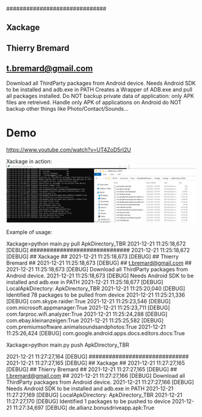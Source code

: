 ##############################
##  Xackage                 ##
##  Thierry Bremard         ##
##  t.bremard@gmail.com     ##
Download all ThirdParty packages from Android device.
Needs Android SDK to be installed and adb.exe in PATH
Creates a Wrapper of ADB.exe and pull all packages installed.
Do NOT backup private data of application: only APK files are retreived.
Handle only APK of applications on Android
do NOT backup other things like Photo/Contact/Sounds...


# Demo
https://www.youtube.com/watch?v=UT4ZoD5rI2U

Xackage in action:
![Pulling](Screenshots/xackage_1.jpg "pulling packages")

Example of usage:


Xackage>python main.py pull ApkDirectory_TBR
2021-12-21 11:25:18,672 [DEBUG] ##############################
2021-12-21 11:25:18,672 [DEBUG] ##  Xackage                 ##
2021-12-21 11:25:18,673 [DEBUG] ##  Thierry Bremard         ##
2021-12-21 11:25:18,673 [DEBUG] ##  t.bremard@gmail.com     ##
2021-12-21 11:25:18,673 [DEBUG] Download all ThirdParty packages from Android device.
2021-12-21 11:25:18,673 [DEBUG] Needs Android SDK to be installed and adb.exe in PATH
2021-12-21 11:25:18,677 [DEBUG] LocalApkDirectory: ApkDirectory_TBR
2021-12-21 11:25:20,040 [DEBUG] Identified 78 packages to be pulled from device
2021-12-21 11:25:21,336 [DEBUG] com.skype.raider:True
2021-12-21 11:25:23,546 [DEBUG] com.microsoft.appmanager:True
2021-12-21 11:25:23,711 [DEBUG] com.farproc.wifi.analyzer:True
2021-12-21 11:25:24,288 [DEBUG] com.ebay.kleinanzeigen:True
2021-12-21 11:25:25,582 [DEBUG] com.premiumsoftware.animalsoundsandphotos:True
2021-12-21 11:25:26,424 [DEBUG] com.google.android.apps.docs.editors.docs:True

Xackage>python main.py push ApkDirectory_TBR


2021-12-21 11:27:27,164 [DEBUG] ##############################
2021-12-21 11:27:27,165 [DEBUG] ##  Xackage                 ##
2021-12-21 11:27:27,165 [DEBUG] ##  Thierry Bremard         ##
2021-12-21 11:27:27,165 [DEBUG] ##  t.bremard@gmail.com     ##
2021-12-21 11:27:27,166 [DEBUG] Download all ThirdParty packages from Android device.
2021-12-21 11:27:27,166 [DEBUG] Needs Android SDK to be installed and adb.exe in PATH
2021-12-21 11:27:27,169 [DEBUG] LocalApkDirectory: ApkDirectory_TBR
2021-12-21 11:27:27,170 [DEBUG] Identified 1 packages to be pushed to device
2021-12-21 11:27:34,697 [DEBUG] de.allianz.bonusdriveapp.apk:True
